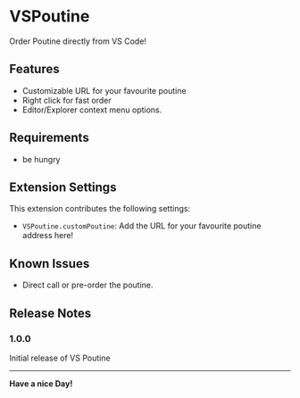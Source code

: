 # VSPoutine

Order Poutine directly from VS Code!

## Features

 - Customizable URL for your favourite poutine
 - Right click for fast order
 - Editor/Explorer context menu options.

## Requirements

 - be hungry

## Extension Settings

This extension contributes the following settings:

* `VSPoutine.customPoutine`: Add the URL for your favourite poutine address here!

## Known Issues

 - Direct call or pre-order the poutine.

## Release Notes

### 1.0.0

Initial release of VS Poutine

-----------------------------------------------------------------------------------------------------------

**Have a nice Day!**